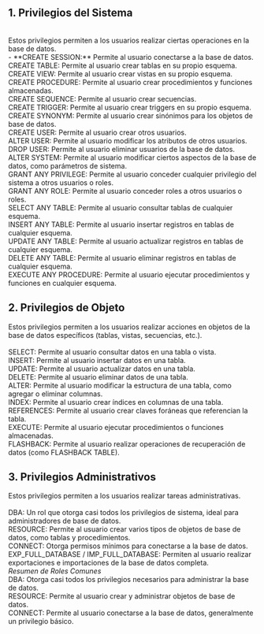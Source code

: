 ## 1. Privilegios del Sistema<br>
<br>
Estos privilegios permiten a los usuarios realizar ciertas operaciones en la base de datos.<br>
- **CREATE SESSION:**  Permite al usuario conectarse a la base de datos.
CREATE TABLE: Permite al usuario crear tablas en su propio esquema.<br>
CREATE VIEW: Permite al usuario crear vistas en su propio esquema.<br>
CREATE PROCEDURE: Permite al usuario crear procedimientos y funciones almacenadas.<br>
CREATE SEQUENCE: Permite al usuario crear secuencias.<br>
CREATE TRIGGER: Permite al usuario crear triggers en su propio esquema.<br>
CREATE SYNONYM: Permite al usuario crear sinónimos para los objetos de base de datos.<br>
CREATE USER: Permite al usuario crear otros usuarios.<br>
ALTER USER: Permite al usuario modificar los atributos de otros usuarios.<br>
DROP USER: Permite al usuario eliminar usuarios de la base de datos.<br>
ALTER SYSTEM: Permite al usuario modificar ciertos aspectos de la base de datos, como parámetros de sistema.<br>
GRANT ANY PRIVILEGE: Permite al usuario conceder cualquier privilegio del sistema a otros usuarios o roles.<br>
GRANT ANY ROLE: Permite al usuario conceder roles a otros usuarios o roles.<br>
SELECT ANY TABLE: Permite al usuario consultar tablas de cualquier esquema.<br>
INSERT ANY TABLE: Permite al usuario insertar registros en tablas de cualquier esquema.<br>
UPDATE ANY TABLE: Permite al usuario actualizar registros en tablas de cualquier esquema.<br>
DELETE ANY TABLE: Permite al usuario eliminar registros en tablas de cualquier esquema.<br>
EXECUTE ANY PROCEDURE: Permite al usuario ejecutar procedimientos y funciones en cualquier esquema.<br>

## 2. Privilegios de Objeto<br>
Estos privilegios permiten a los usuarios realizar acciones en objetos de la base de datos específicos (tablas, vistas, secuencias, etc.).<br>
<br>
SELECT: Permite al usuario consultar datos en una tabla o vista.<br>
INSERT: Permite al usuario insertar datos en una tabla.<br>
UPDATE: Permite al usuario actualizar datos en una tabla.<br>
DELETE: Permite al usuario eliminar datos de una tabla.<br>
ALTER: Permite al usuario modificar la estructura de una tabla, como agregar o eliminar columnas.<br>
INDEX: Permite al usuario crear índices en columnas de una tabla.<br>
REFERENCES: Permite al usuario crear claves foráneas que referencian la tabla.<br>
EXECUTE: Permite al usuario ejecutar procedimientos o funciones almacenadas.<br>
FLASHBACK: Permite al usuario realizar operaciones de recuperación de datos (como FLASHBACK TABLE).<br>

## 3. Privilegios Administrativos<br>
Estos privilegios permiten a los usuarios realizar tareas administrativas.<br>
<br>
DBA: Un rol que otorga casi todos los privilegios de sistema, ideal para administradores de base de datos.<br>
RESOURCE: Permite al usuario crear varios tipos de objetos de base de datos, como tablas y procedimientos.<br>
CONNECT: Otorga permisos mínimos para conectarse a la base de datos.<br>
EXP_FULL_DATABASE / IMP_FULL_DATABASE: Permiten al usuario realizar exportaciones e importaciones de la base de datos completa.<br>
*Resumen de Roles Comunes*<br>
DBA: Otorga casi todos los privilegios necesarios para administrar la base de datos.<br>
RESOURCE: Permite al usuario crear y administrar objetos de base de datos.<br>
CONNECT: Permite al usuario conectarse a la base de datos, generalmente un privilegio básico.<br>

